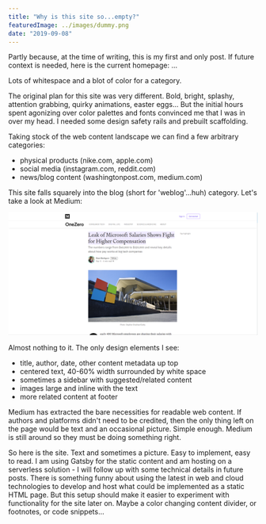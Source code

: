 ```yaml
---
title: "Why is this site so...empty?"
featuredImage: ../images/dummy.png
date: "2019-09-08"
---
```


Partly because, at the time of writing, this is my first and only post. If future context is needed, here is the current homepage:
...

Lots of whitespace and a blot of color for a category.

The original plan for this site was very different. Bold, bright, splashy, attention grabbing, quirky animations, easter eggs... But the initial hours spent agonizing over color palettes and fonts convinced me that I was in over my head. I needed some design safety rails and prebuilt scaffolding.

Taking stock of the web content landscape we can find a few arbitrary categories:

- physical products (nike.com, apple.com)
- social media (instagram.com, reddit.com)
- news/blog content (washingtonpost.com, medium.com)

This site falls squarely into the blog (short for 'weblog'...huh) category. Let's take a look at Medium:

![Medium screenshot](../images/medium_screenshot.png)

Almost nothing to it. The only design elements I see:
- title, author, date, other content metadata up top
- centered text, 40-60% width surrounded by white space
- sometimes a sidebar with suggested/related content
- images large and inline with the text
- more related content at footer

Medium has extracted the bare necessities for readable web content. If authors and platforms didn't need to be credited, then the only thing left on the page would be text and an occasional picture. Simple enough. Medium is still around so they must be doing something right.

So here is the site. Text and sometimes a picture. Easy to implement, easy to read. I am using Gatsby for the static content and am hosting on a serverless solution - I will follow up with some technical details in future posts. There is something funny about using the latest in web and cloud technologies to develop and host what could be implemented as a static HTML page. But this setup should make it easier to experiment with functionality for the site later on. Maybe a color changing content divider, or footnotes, or code snippets...